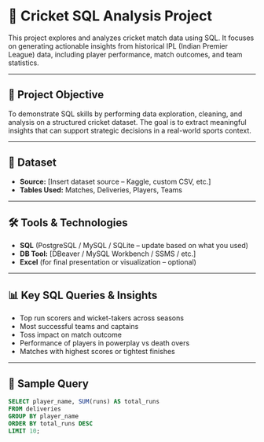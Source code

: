 

# 🏏 Cricket SQL Analysis Project

This project explores and analyzes cricket match data using SQL. It focuses on generating actionable insights from historical IPL (Indian Premier League) data, including player performance, match outcomes, and team statistics.

---

## 📌 Project Objective

To demonstrate SQL skills by performing data exploration, cleaning, and analysis on a structured cricket dataset. The goal is to extract meaningful insights that can support strategic decisions in a real-world sports context.

---

## 📂 Dataset

- **Source:** [Insert dataset source – Kaggle, custom CSV, etc.]
- **Tables Used:** Matches, Deliveries, Players, Teams

---

## 🛠️ Tools & Technologies

- **SQL** (PostgreSQL / MySQL / SQLite – update based on what you used)
- **DB Tool:** [DBeaver / MySQL Workbench / SSMS / etc.]
- **Excel** (for final presentation or visualization – optional)

---

## 📊 Key SQL Queries & Insights

- Top run scorers and wicket-takers across seasons
- Most successful teams and captains
- Toss impact on match outcome
- Performance of players in powerplay vs death overs
- Matches with highest scores or tightest finishes

---

## 📎 Sample Query

```sql
SELECT player_name, SUM(runs) AS total_runs
FROM deliveries
GROUP BY player_name
ORDER BY total_runs DESC
LIMIT 10;
